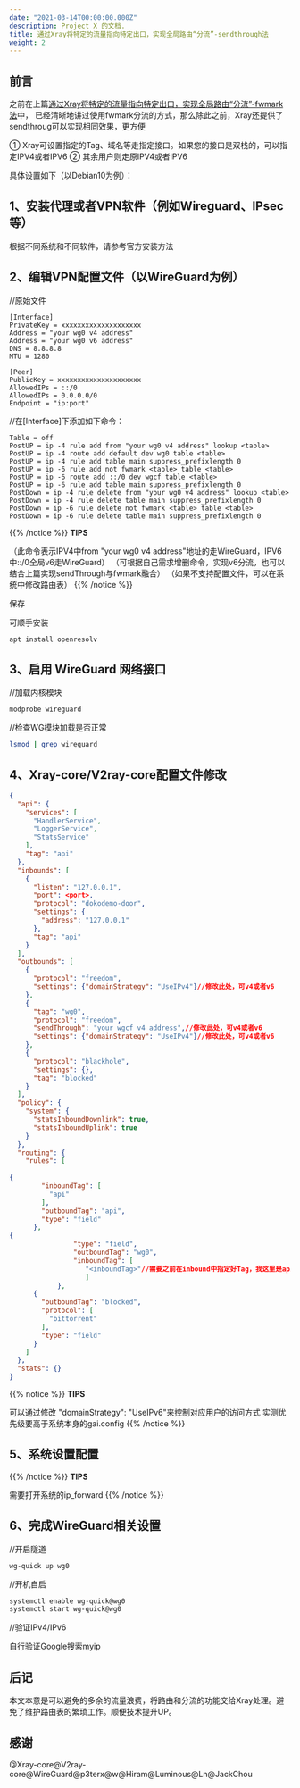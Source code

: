 ```yaml
---
date: "2021-03-14T00:00:00.000Z"
description: Project X 的文档.
title: 通过Xray将特定的流量指向特定出口，实现全局路由“分流”-sendthrough法
weight: 2
---
```



## 前言

之前在上篇[通过Xray将特定的流量指向特定出口，实现全局路由“分流”-fwmark法](https://xtls.github.io/documents/level-2/fwmark/)中， 已经清晰地讲过使用fwmark分流的方式，那么除此之前，Xray还提供了sendthroug可以实现相同效果，更方便

① Xray可设置指定的Tag、域名等走指定接口。如果您的接口是双栈的，可以指定IPV4或者IPV6 
② 其余用户则走原IPV4或者IPV6

具体设置如下（以Debian10为例）：

## 1、安装代理或者VPN软件（例如Wireguard、IPsec等）

根据不同系统和不同软件，请参考官方安装方法


## 2、编辑VPN配置文件（以WireGuard为例）

//原始文件
```
[Interface]
PrivateKey = xxxxxxxxxxxxxxxxxxxx
Address = "your wg0 v4 address"
Address = "your wg0 v6 address"
DNS = 8.8.8.8
MTU = 1280

[Peer]
PublicKey = xxxxxxxxxxxxxxxxxxxxx
AllowedIPs = ::/0
AllowedIPs = 0.0.0.0/0
Endpoint = "ip:port"
```
//在[Interface]下添加如下命令：
```
Table = off
PostUP = ip -4 rule add from "your wg0 v4 address" lookup <table>
PostUP = ip -4 route add default dev wg0 table <table>
PostUP = ip -4 rule add table main suppress_prefixlength 0
PostUP = ip -6 rule add not fwmark <table> table <table>
PostUP = ip -6 route add ::/0 dev wgcf table <table>
PostUP = ip -6 rule add table main suppress_prefixlength 0
PostDown = ip -4 rule delete from "your wg0 v4 address" lookup <table>
PostDown = ip -4 rule delete table main suppress_prefixlength 0
PostDown = ip -6 rule delete not fwmark <table> table <table>
PostDown = ip -6 rule delete table main suppress_prefixlength 0
```

{{% /notice %}}
**TIPS**

（此命令表示IPV4中from "your wg0 v4 address"地址的走WireGuard，IPV6中::/0全局v6走WireGuard）
（可根据自己需求增删命令，实现v6分流，也可以结合上篇实现sendThrough与fwmark融合）
（如果不支持配置文件，可以在系统中修改路由表）
{{% /notice %}}

保存

可顺手安装
```bash
apt install openresolv
```

## 3、启用 WireGuard 网络接口

//加载内核模块
```bash
modprobe wireguard
```
//检查WG模块加载是否正常
```bash
lsmod | grep wireguard
```

## 4、Xray-core/V2ray-core配置文件修改

```json
{
  "api": {
    "services": [
      "HandlerService",
      "LoggerService",
      "StatsService"
    ],
    "tag": "api"
  },
  "inbounds": [
    {
      "listen": "127.0.0.1",
      "port": <port>,
      "protocol": "dokodemo-door",
      "settings": {
        "address": "127.0.0.1"
      },
      "tag": "api"
    }
  ],
  "outbounds": [
    {
      "protocol": "freedom",
      "settings": {"domainStrategy": "UseIPv4"}//修改此处，可v4或者v6
    },
    {
      "tag": "wg0",
      "protocol": "freedom",
      "sendThrough": "your wgcf v4 address",//修改此处，可v4或者v6
      "settings": {"domainStrategy": "UseIPv4"}//修改此处，可v4或者v6
    },
    {
      "protocol": "blackhole",
      "settings": {},
      "tag": "blocked"
    }
  ],
  "policy": {
    "system": {
      "statsInboundDownlink": true,
      "statsInboundUplink": true
    }
  },
  "routing": {
    "rules": [
      
{
        "inboundTag": [
          "api"
        ],
        "outboundTag": "api",
        "type": "field"
      },
{
                "type": "field",
                "outboundTag": "wg0",
                "inboundTag": [
                   "<inboundTag>"//需要之前在inbound中指定好Tag，我这里是api生成的,还可以添加域名等等
                   ]
            },
      {
        "outboundTag": "blocked",
        "protocol": [
          "bittorrent"
        ],
        "type": "field"
      }
    ]
  },
  "stats": {}
}
```

{{% notice %}}
**TIPS**

可以通过修改 "domainStrategy": "UseIPv6"来控制对应用户的访问方式
实测优先级要高于系统本身的gai.config
{{% /notice %}}

## 5、系统设置配置

{{% /notice %}}
**TIPS**

需要打开系统的ip_forward
{{% /notice %}}

## 6、完成WireGuard相关设置

//开启隧道
```bash
wg-quick up wg0 
```
//开机自启
```bash
systemctl enable wg-quick@wg0
systemctl start wg-quick@wg0
```
//验证IPv4/IPv6

自行验证Google搜索myip

## 后记

本文本意是可以避免的多余的流量浪费，将路由和分流的功能交给Xray处理。避免了维护路由表的繁琐工作。顺便技术提升UP。


## 感谢

@Xray-core@V2ray-core@WireGuard@p3terx@w@Hiram@Luminous@Ln@JackChou



